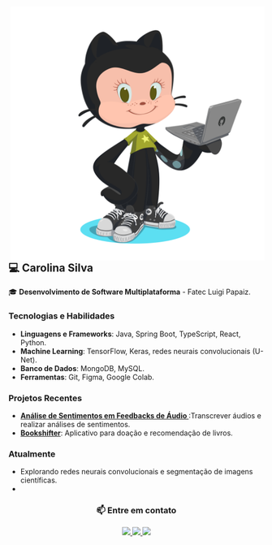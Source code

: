 <img align='right' src='./img/octocat.png' style="width: 500px;">


<!-- [![](https://visitcount.itsvg.in/api?id=Carolina-Silva&icon=0&color=1)](https://visitcount.itsvg.in) -->


 <!-- [![Typing SVG](https://readme-typing-svg.herokuapp.com?font=Share+Tech+Mono&color=36d921&width=350&height=50&lines=Hello+World+!;&#128435;)](https://git.io/typing-svg)  -->


<div align="left">

  <H2 style='font'> 💻 Carolina Silva</H2> 

  🎓 **Desenvolvimento de Software Multiplataforma** - Fatec Luigi Papaiz.  

  ### Tecnologias e Habilidades  
- **Linguagens e Frameworks**:  Java, Spring Boot, TypeScript, React, Python.  
- **Machine Learning**: TensorFlow, Keras, redes neurais convolucionais (U-Net).  
- **Banco de Dados**: MongoDB, MySQL.  
- **Ferramentas**: Git, Figma, Google Colab.  

### Projetos Recentes  
- **[Análise de Sentimentos em Feedbacks de Áudio ](https://github.com/Carolina-Silva/sentiment_analysis_PLN)**:Transcrever áudios e realizar análises de sentimentos.  
- **[Bookshifter](https://github.com/Carolina-Silva/bookshifter)**: Aplicativo para doação e recomendação de livros.

###  Atualmente  
- Explorando redes neurais convolucionais e segmentação de imagens científicas.  
-  
<center>

### 📫 **Entre em contato**  
  <a href="https://www.instagram.com/carol._.ns" target="_blank">
    <img src="https://img.shields.io/badge/-Instagram-%23E4405F?style=for-the-badge&logo=instagram&logoColor=black&color=f8efd4" target="_blank">
  </a>
  <a href="mailto:nascimento.carolina202@gmail.com">
    <img src="https://img.shields.io/badge/-Gmail-%23333?style=for-the-badge&logo=gmail&logoColor=black&color=f8efd4" target="_blank">
  </a>
  <a href="(https://www.linkedin.com/in/carolina-silva01/" target="_blank">
    <img src="https://img.shields.io/badge/-LinkedIn-%230077B5?style=for-the-badge&logo=linkedin&logoColor=black&color=f8efd4" target="_blank">
  </a>
 
</center>
</div>
